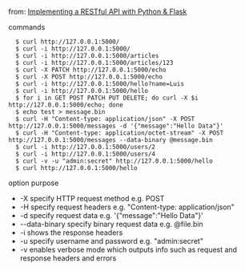 from: [Implementing a RESTful API with Python & Flask](http://blog.luisrei.com/articles/flaskrest.html)


commands
~~~~
  $ curl http://127.0.0.1:5000/
  $ curl -i http://127.0.0.1:5000/
  $ curl -i http://127.0.0.1:5000/articles
  $ curl -i http://127.0.0.1:5000/articles/123
  $ curl -X PATCH http://127.0.0.1:5000/echo
  $ curl -X POST http://127.0.0.1:5000/echo
  $ curl -i http://127.0.0.1:5000/hello?name=Luis
  $ curl -i http://127.0.0.1:5000/hello
  $ for i in GET POST PATCH PUT DELETE; do curl -X $i http://127.0.0.1:5000/echo; done
  $ echo test > message.bin
  $ curl -H "Content-type: application/json" -X POST http://127.0.0.1:5000/messages -d '{"message":"Hello Data"}'
  $ curl -H "Content-type: application/octet-stream" -X POST http://127.0.0.1:5000/messages --data-binary @message.bin
  $ curl -i http://127.0.0.1:5000/users/2
  $ curl -i http://127.0.0.1:5000/users/4
  $ curl -v -u "admin:secret" http://127.0.0.1:5000/hello
  $ curl http://127.0.0.1:5000/hello
~~~~

option		purpose
*  -X		specify HTTP request method e.g. POST
*  -H		specify request headers e.g. "Content-type: application/json"
*  -d		specify request data e.g. '{"message":"Hello Data"}'
*  --data-binary	specify binary request data e.g. @file.bin
*  -i		shows the response headers
*  -u		specify username and password e.g. "admin:secret"
*  -v		enables verbose mode which outputs info such as request and response headers and errors

